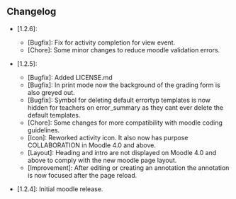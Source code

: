 ## Changelog ##
- [1.2.6]:
    - [Bugfix]: Fix for activity completion for view event.
    - [Chore]: Some minor changes to reduce moodle validation errors.
- [1.2.5]:
    - [Bugfix]: Added LICENSE.md
    - [Bugfix]: In print mode now the background of the grading form is also greyed out.
    - [Bugfix]: Symbol for deleting default errortyp templates is now hidden for teachers on error_summary as they cant ever delete the default templates.
    - [Chore]: Some changes for more compatibility with moodle coding guidelines.
    - [Icon]: Reworked activity icon. It also now has purpose COLLABORATION in Moodle 4.0 and above.
    - [Layout]: Heading and intro are not displayed on Moodle 4.0 and above to comply with the new moodle page layout.
    - [Improvement]: After editing or creating an annotation the annotation is now focused after the page reload.

- [1.2.4]: Initial moodle release.